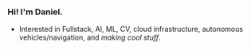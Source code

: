 ### Hi! I'm Daniel.

- Interested in Fullstack, AI, ML, CV, cloud infrastructure, autonomous vehicles/navigation, and *making cool stuff*.
